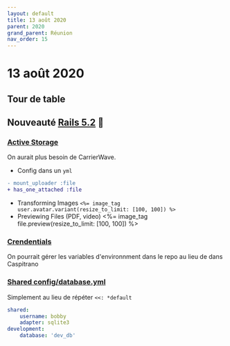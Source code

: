 ```yaml
---
layout: default
title: 13 août 2020
parent: 2020
grand_parent: Réunion
nav_order: 15
---
```


# 13 août 2020

## Tour de table

## Nouveauté [Rails 5.2](https://guides.rubyonrails.org/5_2_release_notes.html) 🌈

### [Active Storage](https://guides.rubyonrails.org/active_storage_overview.html)

On aurait plus besoin de CarrierWave.

* Config dans un `yml`

```diff
- mount_uploader :file
+ has_one_attached :file
```
* Transforming Images `<%= image_tag user.avatar.variant(resize_to_limit: [100, 100]) %>`
* Previewing Files (PDF, video)    <%= image_tag file.preview(resize_to_limit: [100, 100]) %>

### [Crendentials](https://guides.rubyonrails.org/security.html#custom-credentials)

On pourrait gérer les variables d'environnment dans le repo au lieu de dans Caspitrano

### [Shared config/database.yml](https://github.com/rails/rails/pull/28896/files#diff-0a1a3158ff1c2956f5e096a250c11a66R1412)

Simplement au lieu de répéter `<<: *default`
```yaml
shared:
    username: bobby
    adapter: sqlite3
development:
    database: 'dev_db'
```
